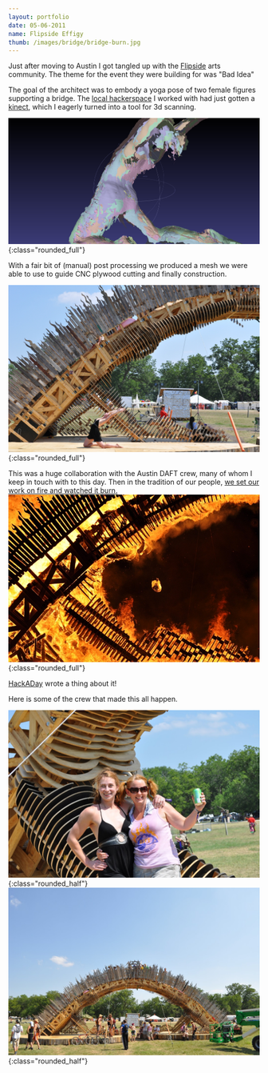```yaml
---
layout: portfolio
date: 05-06-2011
name: Flipside Effigy
thumb: /images/bridge/bridge-burn.jpg
---
```


Just after moving to Austin I got tangled up with the [Flipside](https://www.burningflipside.com/)
arts community. The theme for the event they were building for was "Bad Idea"

The goal of the architect was to embody a yoga pose of two female figures supporting a
bridge.  The [local hackerspace](http://atxhs.org/wiki/Main_Page) I worked with had just gotten
a [kinect](https://en.wikipedia.org/wiki/Kinect), which I eagerly turned into a tool for 3d scanning.

![alt text](/images/bridge/mesh_iso.png "Meshed KT"){:class="rounded_full"}

With a fair bit of (manual) post processing we produced a mesh we were able to use to guide CNC
plywood cutting and finally construction.

![alt text](/images/bridge/bridge-kt.jpg "KT Posing"){:class="rounded_full"}

This was a huge collaboration with the Austin DAFT crew, many of whom I keep in touch with
to this day. Then in the tradition of our people, [we set our work on fire and watched it
burn.](https://www.youtube.com/watch?v=z61f-xAO4Rk)
![alt text](/images/bridge/bridge-burn.jpg "Bridge Burning"){:class="rounded_full"}

[HackADay](https://hackaday.com/2011/06/08/create-and-conflagrate-giant-modeled-sculptures-with-kinect-and-cnc/) wrote a thing about it!

Here is some of the crew that made this all happen.

![alt text](/images/bridge/crew1.jpg "KT and Dottie"){:class="rounded_half"}
![alt text](/images/bridge/crew2.jpg "Misc DaFT crew"){:class="rounded_half"}
